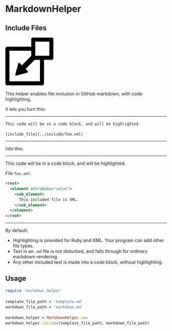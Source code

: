 # MarkdownHelper

## Include Files

<img src="/images/include.png" width="150">

This helper enables file inclusion in GitHub markdown, with code highlighting.

It lets you turn this:
____
```
This code will be in a code block, and will be highlighted.

[include_file](../include/foo.xml)
```
____
into this:
____
This code will be in a code block, and will be highlighted.

File <code>foo.xml</code>:
```xml
<root>
  <element attribute="value">
    <sub_element>
      This included file is XML.
    </sub_element>
  </element>
</root>
```
____
By default:
 
  * Highlighting is provided for Ruby and XML.  Your program can add other file types.
  * Text in an ```.md``` file is not disturbed, and falls through for ordinary markdown rendering.
  * Any other included text is made into a code block, without highlighting.
  
## Usage

```ruby
require 'markdown_helper'

template_file_path = 'template.md'
markdown_file_path = 'markdown.md'

markdown_helper = MarkdownHelper.new
markdown_helper.include(template_file_path, markdown_file_path)
```


